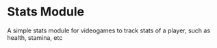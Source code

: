 # Stats Module
A simple stats module for videogames to track stats of a player, such as health, stamina, etc
